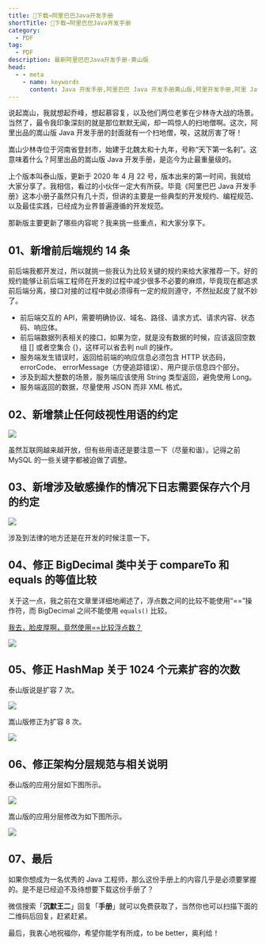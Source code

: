 ```yaml
---
title: 👏下载→阿里巴巴Java开发手册
shortTitle: 👏下载→阿里巴巴Java开发手册
category:
  - PDF
tag:
  - PDF
description: 最新阿里巴巴Java开发手册-黄山版
head:
  - - meta
    - name: keywords
      content: Java 开发手册,阿里巴巴 Java 开发手册黄山版,阿里开发手册,阿里 Java 开发手册,java 开发手册pdf
---
```


说起嵩山，我就想起乔峰，想起慕容复，以及他们两位老爹在少林寺大战的场景。当然了，最令我印象深刻的就是那位默默无闻，却一鸣惊人的扫地僧啊。这次，阿里出品的嵩山版 Java 开发手册的封面就有一个扫地僧，唉，这就厉害了呀！


嵩山少林寺位于河南省登封市，始建于北魏太和十九年，号称“天下第一名刹”。这意味着什么？阿里出品的嵩山版 Java 开发手册，是迄今为止最重量级的。

上个版本叫泰山版，更新于 2020 年 4 月 22 号，版本出来的第一时间，我就给大家分享了。我相信，看过的小伙伴一定大有所获。毕竟《阿里巴巴 Java 开发手册》这本小册子虽然只有几十页，但讲的主要是一些典型的开发规约、编程规范、以及最佳实践，已经成为业界普遍遵循的开发规范。

那新版主要更新了哪些内容呢？我来挑一些重点，和大家分享下。

## 01、新增前后端规约 14 条

前后端我都开发过，所以就挑一些我认为比较关键的规约来给大家推荐一下。好的规约能够让前后端工程师在开发的过程中减少很多不必要的麻烦，毕竟现在都追求前后端分离，接口对接的过程中就必须得有一定的规则遵守，不然扯起皮了就不妙了。

*   前后端交互的 API，需要明确协议、域名、路径、请求方式、请求内容、状态码、响应体。
*   前后端数据列表相关的接口，如果为空，就是没有数据的时候，应该返回空数组 \[\] 或者空集合 {}，这样可以省去判 null 的操作。
*   服务端发生错误时，返回给前端的响应信息必须包含 HTTP 状态码，errorCode、 errorMessage（方便追踪错误）、用户提示信息四个部分。
*   涉及到超大整数的场景，服务端应该使用 String 类型返回，避免使用 Long。
*   服务端返回的数据，尽量使用 JSON 而非 XML 格式。

## 02、新增禁止任何歧视性用语的约定

![](https://cdn.tobebetterjavaer.com/tobebetterjavaer/images/nice-article/weixin-sulwgalcpdssbjavakfsc-8cc71cfc-e133-41bd-94b6-a2b27d6f3758.jpg)

虽然互联网越来越开放，但有些用语还是要注意一下（尽量和谐）。记得之前 MySQL 的一些关键字都被迫做了调整。

## 03、新增涉及敏感操作的情况下日志需要保存六个月的约定

![](https://cdn.tobebetterjavaer.com/tobebetterjavaer/images/nice-article/weixin-sulwgalcpdssbjavakfsc-3209b64a-9b20-4f70-8028-d9b089164caa.jpg)

涉及到法律的地方还是在开发的时候注意一下。

## 04、修正 BigDecimal 类中关于 compareTo 和 equals 的等值比较

关于这一点，我之前在文章里详细地阐述了，浮点数之间的比较不能使用“==”操作符，而 BigDecimal 之间不能使用 `equals()` 比较。

[我去，脸皮厚啊，竟然使用==比较浮点数？](https://mp.weixin.qq.com/s?__biz=MzIxNzQwNjM3NA==&mid=2247488219&idx=1&sn=a847557dae132769797fe19181957c03&scene=21#wechat_redirect)

![](https://cdn.tobebetterjavaer.com/tobebetterjavaer/images/nice-article/weixin-sulwgalcpdssbjavakfsc-158bd290-5df1-4df8-ab59-ada0f57a7516.jpg)

## 05、修正 HashMap 关于 1024 个元素扩容的次数

泰山版说是扩容 7 次。

![](https://cdn.tobebetterjavaer.com/tobebetterjavaer/images/nice-article/weixin-sulwgalcpdssbjavakfsc-c2dbe80a-aee4-40e9-9448-0a243d35ea7d.jpg)

嵩山版修正为扩容 8 次。

![](https://cdn.tobebetterjavaer.com/tobebetterjavaer/images/nice-article/weixin-sulwgalcpdssbjavakfsc-1cf3c985-9748-4e83-9473-11356bb566df.jpg)

## 06、修正架构分层规范与相关说明

泰山版的应用分层如下图所示。

![](https://cdn.tobebetterjavaer.com/tobebetterjavaer/images/nice-article/weixin-sulwgalcpdssbjavakfsc-9a08658c-a8f7-4af6-a7b4-63f1bd0f9edd.jpg)

嵩山版的应用分层修改为如下图所示。

![](https://cdn.tobebetterjavaer.com/tobebetterjavaer/images/nice-article/weixin-sulwgalcpdssbjavakfsc-33efc94e-746c-4e7e-961c-2bf95b14a371.jpg)

## 07、最后

如果你想成为一名优秀的 Java 工程师，那么这份手册上的内容几乎是必须要掌握的。是不是已经迫不及待想要下载这份手册了？

微信搜索「**沉默王二**」回复「**手册**」就可以免费获取了，当然你也可以扫描下面的二维码后回复，赶紧赶紧。


最后，我衷心地祝福你，希望你能学有所成，to be better，奥利给！


